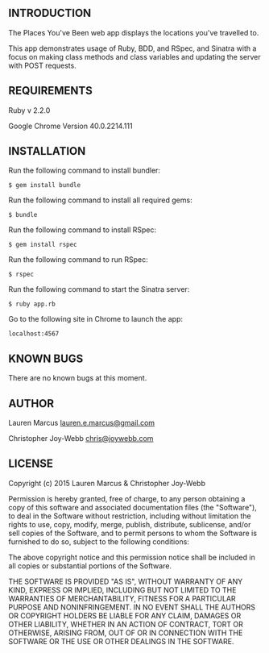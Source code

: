 INTRODUCTION
------------
The Places You've Been web app displays the locations you've travelled to.

This app demonstrates usage of Ruby, BDD, and RSpec, and Sinatra with a focus on making class methods and class variables and updating the server with POST requests.

REQUIREMENTS
------------
Ruby v 2.2.0

Google Chrome Version 40.0.2214.111


INSTALLATION
------------
Run the following command to install bundler:

  `$ gem install bundle`

Run the following command to install all required gems:

  `$ bundle`

Run the following command to install RSpec:

  `$ gem install rspec`

Run the following command to run RSpec:

  `$ rspec`

Run the following command to start the Sinatra server:

  `$ ruby app.rb`

Go to the following site in Chrome to launch the app:

  `localhost:4567`

KNOWN BUGS
---------
There are no known bugs at this moment.

AUTHOR
-------
Lauren Marcus
lauren.e.marcus@gmail.com

Christopher Joy-Webb
chris@joywebb.com


LICENSE
-------

Copyright (c) 2015 Lauren Marcus & Christopher Joy-Webb

Permission is hereby granted, free of charge, to any person obtaining a copy of this software and associated documentation files (the "Software"), to deal in the Software without restriction, including without limitation the rights to use, copy, modify, merge, publish, distribute, sublicense, and/or sell copies of the Software, and to permit persons to whom the Software is furnished to do so, subject to the following conditions:

The above copyright notice and this permission notice shall be included in all copies or substantial portions of the Software.

THE SOFTWARE IS PROVIDED "AS IS", WITHOUT WARRANTY OF ANY KIND, EXPRESS OR IMPLIED, INCLUDING BUT NOT LIMITED TO THE WARRANTIES OF MERCHANTABILITY, FITNESS FOR A PARTICULAR PURPOSE AND NONINFRINGEMENT. IN NO EVENT SHALL THE AUTHORS OR COPYRIGHT HOLDERS BE LIABLE FOR ANY CLAIM, DAMAGES OR OTHER LIABILITY, WHETHER IN AN ACTION OF CONTRACT, TORT OR OTHERWISE, ARISING FROM, OUT OF OR IN CONNECTION WITH THE SOFTWARE OR THE USE OR OTHER DEALINGS IN THE SOFTWARE.
